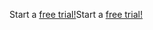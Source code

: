 <span data-ttu-id="efc94-101">Start a [free trial!](https://go.microsoft.com/fwlink/?linkid=847861)</span><span class="sxs-lookup"><span data-stu-id="efc94-101">Start a [free trial!](https://go.microsoft.com/fwlink/?linkid=847861)</span></span>
